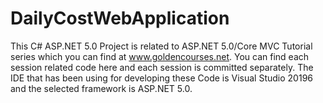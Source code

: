 # DailyCostWebApplication
This C# ASP.NET 5.0 Project is related to ASP.NET 5.0/Core MVC Tutorial series which you can find at www.goldencourses.net.
You can find each session related code here and each session is committed separately.
The IDE that has been using for developing these Code is Visual Studio 20196 and the selected framework is ASP.NET 5.0.

